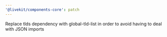```yaml
---
'@livekit/components-core': patch
---
```


Replace tlds dependency with global-tld-list in order to avoid having to deal with JSON imports
